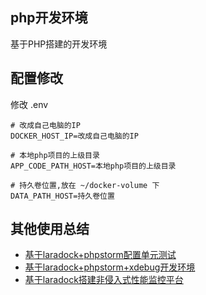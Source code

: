 ## php开发环境
基于PHP搭建的开发环境

## 配置修改

修改 .env
```shell script
# 改成自己电脑的IP
DOCKER_HOST_IP=改成自己电脑的IP

# 本地php项目的上级目录
APP_CODE_PATH_HOST=本地php项目的上级目录

# 持久卷位置,放在 ~/docker-volume 下
DATA_PATH_HOST=持久卷位置
```

## 其他使用总结

- [基于laradock+phpstorm配置单元测试](http://liuqh.icu/2019/04/01/php/php-docker-dan-yuan-ce-shi/)
- [基于laradock+phpstorm+xdebug开发环境](http://liuqh.icu/2019/03/11/php/php-dockerxdebug/)
- [基于laradock搭建非侵入式性能监控平台](http://liuqh.icu/2021/05/26/php/php-xing-neng-jian-ce/)
